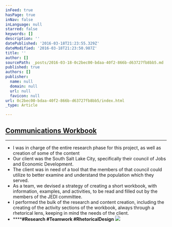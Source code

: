 ```yaml
---
inFeed: true
hasPage: true
inNav: false
inLanguage: null
starred: false
keywords: []
description: ''
datePublished: '2016-03-18T21:23:55.329Z'
dateModified: '2016-03-18T21:23:50.987Z'
title: ''
author: []
sourcePath: _posts/2016-03-18-0c2bec00-bdaa-40f2-866b-d63727fb8bb5.md
published: true
authors: []
publisher:
  name: null
  domain: null
  url: null
  favicon: null
url: 0c2bec00-bdaa-40f2-866b-d63727fb8bb5/index.html
_type: Article

---
```

## [Communications Workbook][0]

****

* I was in charge of the entire research phase for this project, as well as creation of some of the content
* Our client was the South Salt Lake City, specifically their council of Jobs and Economic Development.
* The client was in need of a tool that the members of that council could utilize to better examine and understand the population which they served.
* As a team, we devised a strategy of creating a short workbook, with information, examples, and activities, to be read and filled out by the members of the JEDI committee.
* I performed the bulk of the research and content creation, including the creating of the activity sections of the workbook, always through a rhetorical lens, keeping in mind the needs of the client.
* ******\#Research \#Teamwork \#RhetoricalDesign**
![](https://the-grid-user-content.s3-us-west-2.amazonaws.com/d61f96f0-d9f7-4a3c-82e6-9bd8f6d03251.png)

[0]: https://drive.google.com/file/d/0B_3Bn2B5HlnMN2lmZW1Tc1JPVEE/view?usp=sharing